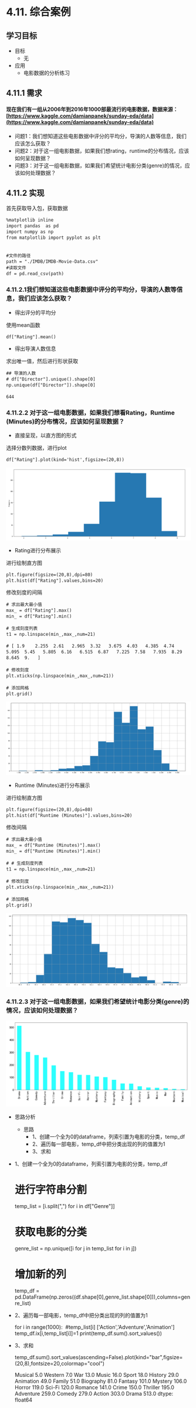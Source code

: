 # 4.11. 综合案例

学习目标
----

*   目标
    *   无
*   应用
    *   电影数据的分析练习

4.11.1 需求
---------

#### 现在我们有一组从2006年到2016年1000部最流行的电影数据，数据来源：[https://www.kaggle.com/damianpanek/sunday-eda/data](https://www.kaggle.com/damianpanek/sunday-eda/data)

*   问题1：我们想知道这些电影数据中评分的平均分，导演的人数等信息，我们应该怎么获取？
*   问题2：对于这一组电影数据，如果我们想rating，runtime的分布情况，应该如何呈现数据？
*   问题3：对于这一组电影数据，如果我们希望统计电影分类(genre)的情况，应该如何处理数据？

4.11.2 实现
---------

首先获取导入包，获取数据

    %matplotlib inline
    import pandas  as pd 
    import numpy as np
    from matplotlib import pyplot as plt


    #文件的路径
    path = "./IMDB/IMDB-Movie-Data.csv"
    #读取文件
    df = pd.read_csv(path)


### 4.11.2.1我们想知道这些电影数据中评分的平均分，导演的人数等信息，我们应该怎么获取？

*   得出评分的平均分

使用mean函数

    df["Rating"].mean()


*   得出导演人数信息

求出唯一值，然后进行形状获取

    ## 导演的人数
    # df["Director"].unique().shape[0]
    np.unique(df["Director"]).shape[0]
    
    644


### 4.11.2.2 对于这一组电影数据，如果我们想看Rating，Runtime (Minutes)的分布情况，应该如何呈现数据？

*   直接呈现，以直方图的形式

选择分数列数据，进行plot

    df["Rating"].plot(kind='hist',figsize=(20,8))


![](../images/电影分数直方图.png)

*   Rating进行分布展示

进行绘制直方图

    plt.figure(figsize=(20,8),dpi=80)
    plt.hist(df["Rating"].values,bins=20)


修改刻度的间隔

    # 求出最大最小值
    max_ = df["Rating"].max()
    min_ = df["Rating"].min()
    
    # 生成刻度列表
    t1 = np.linspace(min_,max_,num=21)
    
    # [ 1.9    2.255  2.61   2.965  3.32   3.675  4.03   4.385  4.74   5.095  5.45   5.805  6.16   6.515  6.87   7.225  7.58   7.935  8.29   8.645  9.   ]
    
    # 修改刻度
    plt.xticks(np.linspace(min_,max_,num=21))
    
    # 添加网格
    plt.grid()


![](../images/电影分数直方图1.png)

*   Runtime (Minutes)进行分布展示

进行绘制直方图

    plt.figure(figsize=(20,8),dpi=80)
    plt.hist(df["Runtime (Minutes)"].values,bins=20)


修改间隔

    # 求出最大最小值
    max_ = df["Runtime (Minutes)"].max()
    min_ = df["Runtime (Minutes)"].min()
    
    # # 生成刻度列表
    t1 = np.linspace(min_,max_,num=21)
    
    # 修改刻度
    plt.xticks(np.linspace(min_,max_,num=21))
    
    # 添加网格
    plt.grid()


![](../images/电影分数直方图2.png)

### 4.11.2.3 对于这一组电影数据，如果我们希望统计电影分类(genre)的情况，应该如何处理数据？

![](../images/genre分类结果.png)

* 思路分析
  *   思路
      *   1、创建一个全为0的dataframe，列索引置为电影的分类，temp_df
      *   2、遍历每一部电影，temp_df中把分类出现的列的值置为1
      *   3、求和
* 1、创建一个全为0的dataframe，列索引置为电影的分类，temp_df

  # 进行字符串分割
  temp_list = [i.split(",") for i in df["Genre"]]
  # 获取电影的分类
  genre_list = np.unique([i for j in temp_list for i in j]) 

  # 增加新的列
  temp_df = pd.DataFrame(np.zeros((df.shape[0],genre_list.shape[0])),columns=genre_list)

* 2、遍历每一部电影，temp_df中把分类出现的列的值置为1

  for i in range(1000):
  ​    #temp_list[i] ['Action','Adventure','Animation']
  ​    temp_df.ix[i,temp_list[i]]=1
  print(temp_df.sum().sort_values())

* 3、求和

  temp_df.sum().sort_values(ascending=False).plot(kind="bar",figsize=(20,8),fontsize=20,colormap="cool")


  Musical        5.0
  Western        7.0
  War           13.0
  Music         16.0
  Sport         18.0
  History       29.0
  Animation     49.0
  Family        51.0
  Biography     81.0
  Fantasy      101.0
  Mystery      106.0
  Horror       119.0
  Sci-Fi       120.0
  Romance      141.0
  Crime        150.0
  Thriller     195.0
  Adventure    259.0
  Comedy       279.0
  Action       303.0
  Drama        513.0
  dtype: float64
